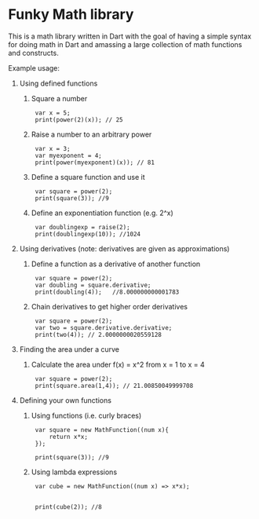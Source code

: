 Funky Math library
==================

This is a math library written in Dart with the goal of having a simple syntax for doing math in Dart and amassing a large collection of math functions and constructs.

Example usage:

1. Using defined functions
    1. Square a number
    
            var x = 5;
            print(power(2)(x)); // 25

    2. Raise a number to an arbitrary power

            var x = 3;
            var myexponent = 4;
            print(power(myexponent)(x)); // 81

    3. Define a square function and use it

            var square = power(2);
            print(square(3)); //9

    4. Define an exponentiation function (e.g. 2^x)

            var doublingexp = raise(2);
            print(doublingexp(10)); //1024

2. Using derivatives (note: derivatives are given as approximations)
    1. Define a function as a derivative of another function

            var square = power(2);
            var doubling = square.derivative;
            print(doubling(4));   //8.000000000001783

    2. Chain derivatives to get higher order derivatives

            var square = power(2);
            var two = square.derivative.derivative;
            print(two(4)); // 2.0000000020559128

3. Finding the area under a curve 
    1. Calculate the area under f(x) = x^2 from x = 1 to x = 4
    
            var square = power(2);
            print(square.area(1,4)); // 21.00850049999708

4. Defining your own functions
    1. Using functions (i.e. curly braces)
    
            var square = new MathFunction((num x){
                return x*x;
            });

            print(square(3)); //9

    2. Using lambda expressions
        
            var cube = new MathFunction((num x) => x*x);
            

            print(cube(2)); //8

